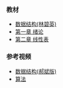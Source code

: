 ### 教材
- [数据结构(林碧英)](https://github.com/IammyselfYBX/NCEPU_CS_course/blob/master/2.%E5%A4%A7%E4%B8%80%E4%B8%8B/1.%E6%95%B0%E6%8D%AE%E7%BB%93%E6%9E%84%E4%B8%8E%E7%AE%97%E6%B3%95/%E6%95%99%E6%9D%90/%E6%95%B0%E6%8D%AE%E7%BB%93%E6%9E%84%E4%B8%8E%E7%AE%97%E6%B3%95(%E7%9F%B3%E6%95%8F).pdf)
- [第一章 绪论](https://github.com/IammyselfYBX/NCEPU_CS_course/tree/master/2.%E5%A4%A7%E4%B8%80%E4%B8%8B/1.%E6%95%B0%E6%8D%AE%E7%BB%93%E6%9E%84%E4%B8%8E%E7%AE%97%E6%B3%95/%E6%95%99%E6%9D%90/%E7%AC%AC1%E7%AB%A0%E7%BB%AA%E8%AE%BA)
- [第二章 线性表](https://github.com/IammyselfYBX/NCEPU_CS_course/tree/master/2.%E5%A4%A7%E4%B8%80%E4%B8%8B/1.%E6%95%B0%E6%8D%AE%E7%BB%93%E6%9E%84%E4%B8%8E%E7%AE%97%E6%B3%95/%E6%95%99%E6%9D%90/%E7%AC%AC2%E7%AB%A0%E7%BA%BF%E6%80%A7%E8%A1%A8)

### 参考视频
- [数据结构(郝斌版)](https://www.bilibili.com/video/av46370090)
- [算法](https://www.bilibili.com/video/av59606644)
